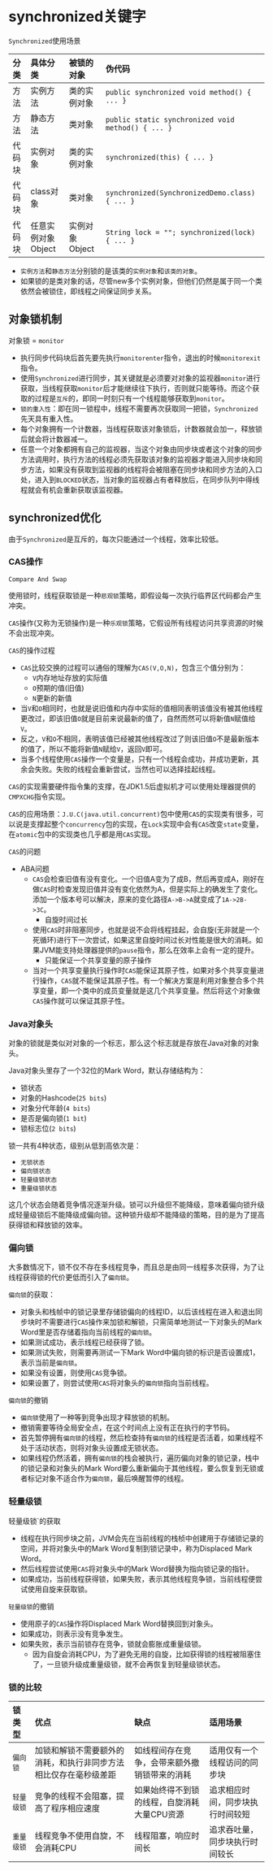 # synchronized关键字

`Synchronized`使用场景

| 分类 | 具体分类 | 被锁的对象 | 伪代码 |
| :--- | :--- | :--- | :--- |
| 方法 | 实例方法 | 类的实例对象 | `public synchronized void method() { ... }` |
| 方法 | 静态方法 | 类对象 | `public static synchronized void method() { ... }` |
| 代码块 | 实例对象 | 类的实例对象 | `synchronized(this) { ... }` |
| 代码块 | class对象 | 类对象 | `synchronized(SynchronizedDemo.class) { ... }` |
| 代码块 | 任意实例对象Object | 实例对象Object | `String lock = ""; synchronized(lock) { ... }` |

* `实例方法`和`静态方法`分别锁的是该类的`实例对象`和`该类的对象`。
* 如果锁的是类对象的话，尽管new多个实例对象，但他们仍然是属于同一个类依然会被锁住，即线程之间保证同步关系。

## 对象锁机制

对象锁 = `monitor`

* 执行同步代码块后首先要先执行`monitorenter`指令，退出的时候`monitorexit`指令。
* 使用`Synchronized`进行同步，其关键就是必须要对对象的监视器`monitor`进行获取，当线程获取`monitor`后才能继续往下执行，否则就只能等待。而这个获取的过程是`互斥`的，即同一时刻只有一个线程能够获取到`monitor`。
* `锁的重入性`：即在同一锁程中，线程不需要再次获取同一把锁，`Synchronized`先天具有重入性。
* 每个对象拥有一个计数器，当线程获取该对象锁后，计数器就会加一，释放锁后就会将计数器减一。
* 任意一个对象都拥有自己的监视器，当这个对象由同步块或者这个对象的同步方法调用时，执行方法的线程必须先获取该对象的监视器才能进入同步块和同步方法，如果没有获取到监视器的线程将会被阻塞在同步块和同步方法的入口处，进入到`BLOCKED`状态，当对象的监视器占有者释放后，在同步队列中得线程就会有机会重新获取该监视器。

## synchronized优化

由于`Synchronized`是互斥的，每次只能通过一个线程，效率比较低。

### CAS操作

`Compare And Swap`

使用锁时，线程获取锁是一种`悲观锁`策略，即假设每一次执行临界区代码都会产生冲突。

`CAS`操作\(又称为无锁操作\)是一种`乐观锁`策略，它假设所有线程访问共享资源的时候不会出现冲突。

`CAS`的操作过程

* `CAS`比较交换的过程可以通俗的理解为`CAS(V,O,N)`，包含三个值分别为：
  * `V`内存地址存放的实际值
  * `O`预期的值\(旧值\)
  * `N`更新的新值
* 当`V`和`O`相同时，也就是说旧值和内存中实际的值相同表明该值没有被其他线程更改过，即该旧值`O`就是目前来说最新的值了，自然而然可以将新值`N`赋值给`V`。
* 反之，`V`和`O`不相同，表明该值已经被其他线程改过了则该旧值`O`不是最新版本的值了，所以不能将新值`N`赋给`V`，返回`V`即可。
* 当多个线程使用`CAS`操作一个变量是，只有一个线程会成功，并成功更新，其余会失败。失败的线程会重新尝试，当然也可以选择挂起线程。

`CAS`的实现需要硬件指令集的支撑，在JDK1.5后虚拟机才可以使用处理器提供的`CMPXCHG`指令实现。

`CAS`的应用场景：`J.U.C(java.util.concurrent)`包中使用`CAS`的实现类有很多，可以说是支撑起整个`concurrency`包的实现，在`Lock`实现中会有`CAS`改变`state`变量，在`atomic`包中的实现类也几乎都是用`CAS`实现。

`CAS`的问题

* ABA问题
  * `CAS`会检查旧值有没有变化。一个旧值A变为了成B，然后再变成A，刚好在做`CAS`时检查发现旧值并没有变化依然为A，但是实际上的确发生了变化。添加一个版本号可以解决，原来的变化路径`A->B->A`就变成了`1A->2B->3C`。
    * 自旋时间过长
  * 使用`CAS`时非阻塞同步，也就是说不会将线程挂起，会自旋\(无非就是一个死循环\)进行下一次尝试，如果这里自旋时间过长对性能是很大的消耗。如果JVM能支持处理器提供的`pause`指令，那么在效率上会有一定的提升。
    * 只能保证一个共享变量的原子操作
  * 当对一个共享变量执行操作时`CAS`能保证其原子性，如果对多个共享变量进行操作，`CAS`就不能保证其原子性。有一个解决方案是利用对象整合多个共享变量，即一个类中的成员变量就是这几个共享变量。然后将这个对象做`CAS`操作就可以保证其原子性。

### Java对象头

对象的锁就是类似对对象的一个标志，那么这个标志就是存放在Java对象的对象头。

Java对象头里存了一个32位的Mark Word，默认存储结构为：

* 锁状态
* 对象的Hashcode\(`25 bits`\)
* 对象分代年龄\(`4 bits`\)
* 是否是偏向锁\(`1 bit`\)
* 锁标志位\(`2 bits`\)

锁一共有4种状态，级别从低到高依次是：

* `无锁状态`
* `偏向锁状态`
* `轻量级锁状态`
* `重量级锁状态`

这几个状态会随着竞争情况逐渐升级。锁可以升级但不能降级，意味着偏向锁升级成轻量级锁后不能降级成偏向锁。这种锁升级却不能降级的策略，目的是为了提高获得锁和释放锁的效率。

### 偏向锁

大多数情况下，锁不仅不存在多线程竞争，而且总是由同一线程多次获得，为了让线程获得锁的代价更低而引入了`偏向锁`。

`偏向锁`的获取：

* 对象头和栈帧中的锁记录里存储锁偏向的线程ID，以后该线程在进入和退出同步块时不需要进行`CAS`操作来加锁和解锁，只需简单地测试一下对象头的Mark Word里是否存储着指向当前线程的`偏向锁`。
* 如果测试成功，表示线程已经获得了锁。
* 如果测试失败，则需要再测试一下Mark Word中偏向锁的标识是否设置成1，表示当前是`偏向锁`。
* 如果没有设置，则使用`CAS`竞争锁。
* 如果设置了，则尝试使用`CAS`将对象头的`偏向锁`指向当前线程。

`偏向锁`的撤销

* `偏向锁`使用了一种等到竞争出现才释放锁的机制。
* 撤销需要等待全局安全点，在这个时间点上没有正在执行的字节码。
* 首先暂停拥有`偏向锁`的线程，然后检查持有`偏向锁`的线程是否活着，如果线程不处于活动状态，则将对象头设置成无锁状态。
* 如果线程仍然活着，拥有`偏向锁`的栈会被执行，遍历偏向对象的锁记录，栈中的锁记录和对象头的Mark Word要么重新偏向于其他线程，要么恢复到无锁或者标记对象不适合作为`偏向锁`，最后唤醒暂停的线程。

### 轻量级锁

轻量级锁\`的获取

* 线程在执行同步块之前，JVM会先在当前线程的栈桢中创建用于存储锁记录的空间，并将对象头中的Mark Word复制到锁记录中，称为Displaced Mark Word。
* 然后线程尝试使用`CAS`将对象头中的Mark Word替换为指向锁记录的指针。
* 如果成功，当前线程获得锁，如果失败，表示其他线程竞争锁，当前线程便尝试使用自旋来获取锁。

`轻量级锁`的撤销

* 使用原子的`CAS`操作将Displaced Mark Word替换回到对象头。
* 如果成功，则表示没有竞争发生。
* 如果失败，表示当前锁存在竞争，锁就会膨胀成重量级锁。
  * 因为自旋会消耗CPU，为了避免无用的自旋，比如获得锁的线程被阻塞住了，一旦锁升级成重量级锁，就不会再恢复到轻量级锁状态。

### 锁的比较

| 锁类型 | 优点 | 缺点 | 适用场景 |
| :--- | :--- | :--- | :--- |
| `偏向锁` | 加锁和解锁不需要额外的消耗，和执行非同步方法相比仅存在毫秒级差距 | 如线程间存在竞争，会带来额外撤销锁带来的消耗 | 适用仅有一个线程访问的同步块 |
| `轻量级锁` | 竞争的线程不会阻塞，提高了程序相应速度 | 如果始终得不到锁的线程，自旋消耗大量CPU资源 | 追求相应时间，同步块执行时间较短 |
| `重量级锁` | 线程竞争不使用自旋，不会消耗CPU | 线程阻塞，响应时间长 | 追求吞吐量，同步块执行时间较长 |



